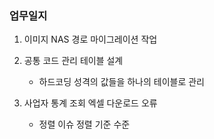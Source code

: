 ### 업무일지

1. 이미지 NAS 경로 마이그레이션 작업

2. 공통 코드 관리 테이블 설계

   - 하드코딩 성격의 값들을 하나의 테이블로 관리

3. 사업자 통계 조회 엑셀 다운로드 오류

   - 정렬 이슈 정렬 기준 수준
